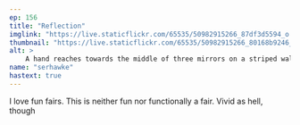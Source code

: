 ```yaml
---
ep: 156
title: "Reflection"
imglink: "https://live.staticflickr.com/65535/50982915266_87df3d5594_o.jpg"
thumbnail: "https://live.staticflickr.com/65535/50982915266_80168b9246_q.jpg"
alt: >
    A hand reaches towards the middle of three mirrors on a striped wall. The middle mirror reflects their hand, but features an eerily long, thin figure. On either side, the other mirrors feature warped and unclear silhouettes matching the shape of the frames; the left wavy and wiggly, the right wide and broad.
name: "serhawke"
hastext: true
---
```

I love fun fairs. This is neither fun nor functionally a fair. Vivid as hell, though